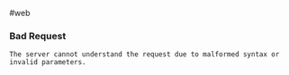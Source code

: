 #web
### Bad Request
`The server cannot understand the request due to malformed syntax or invalid parameters.`